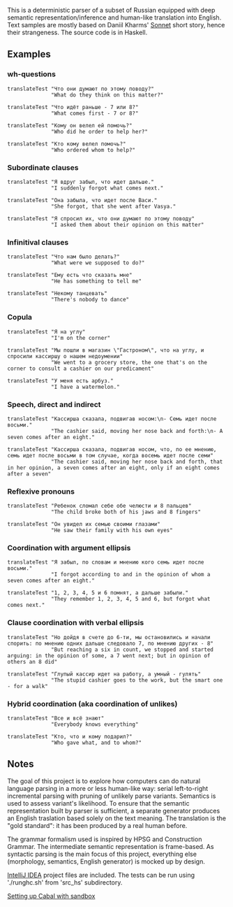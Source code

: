 This is a deterministic parser of a subset of Russian equipped with deep semantic representation/inference and human-like translation into English.
Text samples are mostly based on Daniil Kharms' [Sonnet](kharms_text.txt) short story, hence their strangeness.
The source code is in Haskell.

## Examples

### wh-questions

    translateTest "Что они думают по этому поводу?"
                  "What do they think on this matter?"

    translateTest "Что идёт раньше - 7 или 8?"
                  "What comes first - 7 or 8?"

    translateTest "Кому он велел ей помочь?"
                  "Who did he order to help her?"

    translateTest "Кто кому велел помочь?"
                  "Who ordered whom to help?"

### Subordinate clauses

    translateTest "Я вдруг забыл, что идет дальше."
                  "I suddenly forgot what comes next."

    translateTest "Она забыла, что идет после Васи."
                  "She forgot, that she went after Vasya."

    translateTest "Я спросил их, что они думают по этому поводу"
                  "I asked them about their opinion on this matter"

### Infinitival clauses

    translateTest "Что нам было делать?"
                  "What were we supposed to do?"

    translateTest "Ему есть что сказать мне"
                  "He has something to tell me"

    translateTest "Некому танцевать"
                  "There's nobody to dance"

### Copula

    translateTest "Я на углу"
                  "I'm on the corner"

    translateTest "Мы пошли в магазин \"Гастроном\", что на углу, и спросили кассиршу о нашем недоумении"
                  "We went to a grocery store, the one that's on the corner to consult a cashier on our predicament"

    translateTest "У меня есть арбуз."
                  "I have a watermelon."

### Speech, direct and indirect

    translateTest "Кассирша сказала, подвигав носом:\n- Семь идет после восьми."
                  "The cashier said, moving her nose back and forth:\n- A seven comes after an eight."

    translateTest "Кассирша сказала, подвигав носом, что, по ее мнению, семь идет после восьми в том случае, когда восемь идет после семи"
                  "The cashier said, moving her nose back and forth, that in her opinion, a seven comes after an eight, only if an eight comes after a seven"

### Reflexive pronouns

    translateTest "Ребенок сломал себе обе челюсти и 8 пальцев"
                  "The child broke both of his jaws and 8 fingers"

    translateTest "Он увидел их семью своими глазами"
                  "He saw their family with his own eyes"

### Coordination with argument ellipsis

    translateTest "Я забыл, по словам и мнению кого семь идет после восьми."
                  "I forgot according to and in the opinion of whom a seven comes after an eight."

    translateTest "1, 2, 3, 4, 5 и 6 помнят, а дальше забыли."
                  "They remember 1, 2, 3, 4, 5 and 6, but forgot what comes next."

### Clause coordination with verbal ellipsis

    translateTest "Но дойдя в счете до 6-ти, мы остановились и начали спорить: по мнению одних дальше следовало 7, по мнению других - 8"
                  "But reaching a six in count, we stopped and started arguing: in the opinion of some, a 7 went next; but in opinion of others an 8 did"

    translateTest "Глупый кассир идет на работу, а умный - гулять"
                  "The stupid cashier goes to the work, but the smart one - for a walk"

### Hybrid coordination (aka coordination of unlikes)

    translateTest "Все и всё знают"
                  "Everybody knows everything"

    translateTest "Кто, что и кому подарил?"
                  "Who gave what, and to whom?"

## Notes

The goal of this project is to explore how computers can do natural language parsing in a more or less human-like way:
serial left-to-right incremental parsing with pruning of unlikely parse variants. Semantics is used to assess variant's likelihood.
To ensure that the semantic representation built by parser is sufficient, a separate generator produces an English traslation
 based solely on the text meaning. The translation is the "gold standard": it has been produced by a real human before.

The grammar formalism used is inspired by HPSG and Construction Grammar. The intermediate semantic representation is frame-based.
As syntactic parsing is the main focus of this project, everything else (morphology, semantics, English generator) is mocked up by design.

[IntelliJ IDEA](http://www.jetbrains.com/idea/) project files are included. The tests can be run using './runghc.sh' from 'src_hs' subdirectory.

[Setting up Cabal with sandbox](http://stackoverflow.com/questions/21199189/setting-up-yesod-on-ubuntu-13-10)